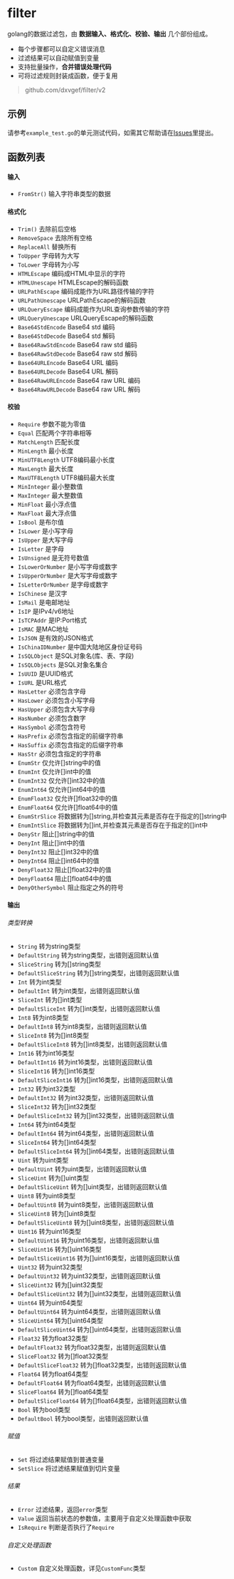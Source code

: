 # filter

golang的数据过滤包，由 **数据输入、格式化、校验、输出** 几个部份组成。

- 每个步骤都可以自定义错误消息
- 过滤结果可以自动赋值到变量
- 支持批量操作，**合并错误处理代码**
- 可将过滤规则封装成函数，便于复用

> github.com/dxvgef/filter/v2

## 示例

请参考`example_test.go`的单元测试代码，如需其它帮助请在[Issues](https://github.com/dxvgef/filter/issues)里提出。

## 函数列表

#### 输入
- `FromStr()` 输入字符串类型的数据

#### 格式化

- `Trim()` 去除前后空格
- `RemoveSpace` 去除所有空格
- `ReplaceAll` 替换所有
- `ToUpper` 字母转为大写
- `ToLower` 字母转为小写
- `HTMLEscape` 编码成HTML中显示的字符
- `HTMLUnescape` HTMLEscape的解码函数
- `URLPathEscape` 编码成能作为URL路径传输的字符
- `URLPathUnescape` URLPathEscape的解码函数
- `URLQueryEscape` 编码成能作为URL查询参数传输的字符
- `URLQueryUnescape` URLQueryEscape的解码函数
- `Base64StdEncode` Base64 std 编码
- `Base64StdDecode` Base64 std 解码
- `Base64RawStdEncode` Base64 raw std 编码
- `Base64RawStdDecode` Base64 raw std 解码
- `Base64URLEncode` Base64 URL 编码
- `Base64URLDecode` Base64 URL 解码
- `Base64RawURLEncode` Base64 raw URL 编码
- `Base64RawURLDecode` Base64 raw URL 解码


#### 校验
- `Require` 参数不能为零值
- `Equal` 匹配两个字符串相等
- `MatchLength` 匹配长度
- `MinLength` 最小长度
- `MinUTF8Length` UTF8编码最小长度
- `MaxLength` 最大长度
- `MaxUTF8Length` UTF8编码最大长度
- `MinInteger` 最小整数值
- `MaxInteger` 最大整数值
- `MinFloat` 最小浮点值
- `MaxFloat` 最大浮点值
- `IsBool` 是布尔值
- `IsLower` 是小写字母
- `IsUpper` 是大写字母
- `IsLetter` 是字母
- `IsUnsigned` 是无符号数值
- `IsLowerOrNumber` 是小写字母或数字
- `IsUpperOrNumber` 是大写字母或数字
- `IsLetterOrNumber` 是字母或数字
- `IsChinese` 是汉字
- `IsMail` 是电邮地址
- `IsIP` 是IPv4/v6地址
- `IsTCPAddr` 是IP:Port格式
- `IsMAC` 是MAC地址
- `IsJSON` 是有效的JSON格式
- `IsChinaIDNumber` 是中国大陆地区身份证号码
- `IsSQLObject` 是SQL对象名(库、表、字段)
- `IsSQLObjects` 是SQL对象名集合
- `IsUUID` 是UUID格式
- `IsURL` 是URL格式
- `HasLetter` 必须包含字母
- `HasLower` 必须包含小写字母
- `HasUpper` 必须包含大写字母
- `HasNumber` 必须包含数字
- `HasSymbol` 必须包含符号
- `HasPrefix` 必须包含指定的前缀字符串
- `HasSuffix` 必须包含指定的后缀字符串
- `HasStr` 必须包含指定的字符串
- `EnumStr` 仅允许[]string中的值
- `EnumInt` 仅允许[]int中的值
- `EnumInt32` 仅允许[]int32中的值
- `EnumInt64` 仅允许[]int64中的值
- `EnumFloat32` 仅允许[]float32中的值
- `EnumFloat64` 仅允许[]float64中的值
- `EnumStrSlice` 将数据转为[]string,并检查其元素是否存在于指定的[]string中
- `EnumIntSlice` 将数据转为[]int,并检查其元素是否存在于指定的[]int中
- `DenyStr` 阻止[]string中的值
- `DenyInt` 阻止[]int中的值
- `DenyInt32` 阻止[]int32中的值
- `DenyInt64` 阻止[]int64中的值
- `DenyFloat32` 阻止[]float32中的值
- `DenyFloat64` 阻止[]float64中的值
- `DenyOtherSymbol` 阻止指定之外的符号

#### 输出

###### 类型转换
- `String` 转为string类型
- `DefaultString` 转为string类型，出错则返回默认值
- `SliceString` 转为[]string类型
- `DefaultSliceString` 转为[]string类型，出错则返回默认值
- `Int` 转为int类型
- `DefaultInt` 转为int类型，出错则返回默认值
- `SliceInt` 转为[]int类型
- `DefaultSliceInt` 转为[]int类型，出错则返回默认值
- `Int8` 转为int8类型
- `DefaultInt8` 转为int8类型，出错则返回默认值
- `SliceInt8` 转为[]int8类型
- `DefaultSliceInt8` 转为[]int8类型，出错则返回默认值
- `Int16` 转为int16类型
- `DefaultInt16` 转为int16类型，出错则返回默认值
- `SliceInt16` 转为[]int16类型
- `DefaultSliceInt16` 转为[]int16类型，出错则返回默认值
- `Int32` 转为int32类型
- `DefaultInt32` 转为int32类型，出错则返回默认值
- `SliceInt32` 转为[]int32类型
- `DefaultSliceInt32` 转为[]int32类型，出错则返回默认值
- `Int64` 转为int64类型
- `DefaultInt64` 转为int64类型，出错则返回默认值
- `SliceInt64` 转为[]int64类型
- `DefaultSliceInt64` 转为[]int64类型，出错则返回默认值
- `Uint` 转为uint类型
- `DefaultUint` 转为uint类型，出错则返回默认值
- `SliceUint` 转为[]uint类型
- `DefaultSliceUint` 转为[]uint类型，出错则返回默认值
- `Uint8` 转为uint8类型
- `DefaultUint8` 转为uint8类型，出错则返回默认值
- `SliceUint8` 转为[]uint8类型
- `DefaultSliceUint8` 转为[]uint8类型，出错则返回默认值
- `Uint16` 转为uint16类型
- `DefaultUint16` 转为uint16类型，出错则返回默认值
- `SliceUint16` 转为[]uint16类型
- `DefaultSliceUint16` 转为[]uint16类型，出错则返回默认值
- `Uint32` 转为uint32类型
- `DefaultUint32` 转为uint32类型，出错则返回默认值
- `SliceUint32` 转为[]uint32类型
- `DefaultSliceUint32` 转为[]uint32类型，出错则返回默认值
- `Uint64` 转为uint64类型
- `DefaultUint64` 转为uint64类型，出错则返回默认值
- `SliceUint64` 转为[]uint64类型
- `DefaultSliceUint64` 转为[]uint64类型，出错则返回默认值
- `Float32` 转为float32类型
- `DefaultFloat32` 转为float32类型，出错则返回默认值
- `SliceFloat32` 转为[]float32类型
- `DefaultSliceFloat32` 转为[]float32类型，出错则返回默认值
- `Float64` 转为float64类型
- `DefaultFloat64` 转为float64类型，出错则返回默认值
- `SliceFloat64` 转为[]float64类型
- `DefaultSliceFloat64` 转为[]float64类型，出错则返回默认值
- `Bool` 转为bool类型
- `DefaultBool` 转为bool类型，出错则返回默认值

###### 赋值 
- `Set` 将过滤结果赋值到普通变量
- `SetSlice` 将过滤结果赋值到切片变量

###### 结果
- `Error` 过滤结果，返回`error`类型
- `Value` 返回当前状态的参数值，主要用于自定义处理函数中获取
- `IsRequire` 判断是否执行了`Require`

###### 自定义处理函数

- `Custom` 自定义处理函数，详见`CustomFunc`类型
